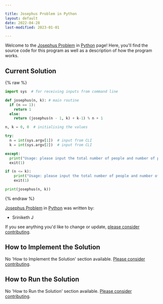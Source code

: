 ```yaml
---

title: Josephus Problem in Python
layout: default
date: 2022-04-28
last-modified: 2023-01-01

---
```


Welcome to the [Josephus Problem](https://sampleprograms.io/projects/josephus-problem) in [Python](https://sampleprograms.io/languages/python) page! Here, you'll find the source code for this program as well as a description of how the program works.

## Current Solution

{% raw %}

```python
import sys  # for receiving inputs from command line

def josephus(n, k): # main routine
  if (n == 1):
    return 1
  else:
    return (josephus(n - 1, k) + k-1) % n + 1

n, k = 0, 0  # initialising the values 

try:
  n = int(sys.argv[1])  # input from CLI
  k = int(sys.argv[2])  # input from CLI

except:
  print("Usage: please input the total number of people and number of people to skip.")
  exit(1)

if (n <= k):
    print("Usage: please input the total number of people and number of people to skip.")
    exit(1)

print(josephus(n, k))
```

{% endraw %}

[Josephus Problem](https://sampleprograms.io/projects/josephus-problem) in [Python](https://sampleprograms.io/languages/python) was written by:

- Sriniketh J

If you see anything you'd like to change or update, [please consider contributing](https://github.com/TheRenegadeCoder/sample-programs).

## How to Implement the Solution

No 'How to Implement the Solution' section available. [Please consider contributing](https://github.com/TheRenegadeCoder/sample-programs-website).

## How to Run the Solution

No 'How to Run the Solution' section available. [Please consider contributing](https://github.com/TheRenegadeCoder/sample-programs-website).